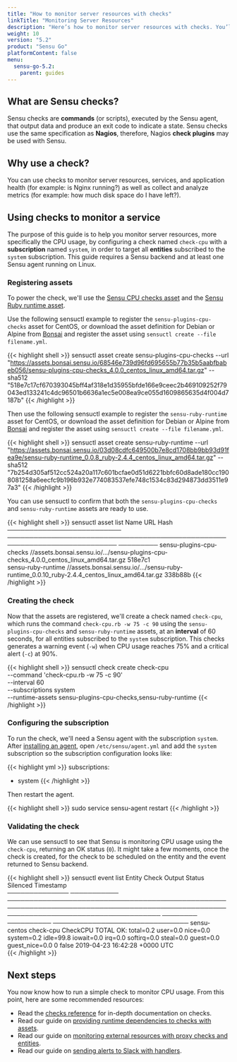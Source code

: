 ```yaml
---
title: "How to monitor server resources with checks"
linkTitle: "Monitoring Server Resources"
description: "Here’s how to monitor server resources with checks. You’ll learn about Sensu checks, why you should use checks, and how to use them to monitor a service. Read the guide to learn more."
weight: 10
version: "5.2"
product: "Sensu Go"
platformContent: false
menu:
  sensu-go-5.2:
    parent: guides
---
```


## What are Sensu checks?

Sensu checks are **commands** (or scripts), executed by the Sensu agent, that
output data and produce an exit code to indicate a state. Sensu checks use the
same specification as **Nagios**, therefore, Nagios **check plugins** may be
used with Sensu.

## Why use a check?

You can use checks to monitor server resources, services, and application
health (for example: is Nginx running?) as well as collect and analyze metrics (for example: how much disk space do I have left?).

## Using checks to monitor a service

The purpose of this guide is to help you monitor server resources, more
specifically the CPU usage, by configuring a check named `check-cpu` with a
**subscription** named `system`, in order to target all **entities** subscribed
to the `system` subscription.
This guide requires a Sensu backend and at least one Sensu agent running on Linux.

### Registering assets

To power the check, we'll use the [Sensu CPU checks asset][1] and the [Sensu Ruby runtime asset][7].

Use the following sensuctl example to register the `sensu-plugins-cpu-checks` asset for CentOS, or download the asset definition for Debian or Alpine from [Bonsai][1] and register the asset using `sensuctl create --file filename.yml`.

{{< highlight shell >}}
sensuctl asset create sensu-plugins-cpu-checks --url "https://assets.bonsai.sensu.io/68546e739d96fd695655b77b35b5aabfbabeb056/sensu-plugins-cpu-checks_4.0.0_centos_linux_amd64.tar.gz" --sha512 "518e7c17cf670393045bff4af318e1d35955bfde166e9ceec2b469109252f79043ed133241c4dc96501b6636a1ec5e008ea9ce055d1609865635d4f004d7187b"
{{< /highlight >}}

Then use the following sensuctl example to register the `sensu-ruby-runtime` asset for CentOS, or download the asset definition for Debian or Alpine from [Bonsai][7] and register the asset using `sensuctl create --file filename.yml`. 

{{< highlight shell >}}
sensuctl asset create sensu-ruby-runtime --url "https://assets.bonsai.sensu.io/03d08cdfc649500b7e8cd1708bb9bb93d91fea9e/sensu-ruby-runtime_0.0.8_ruby-2.4.4_centos_linux_amd64.tar.gz" --sha512 "7b254d305af512cc524a20a117c601bcfae0d51d6221bbfc60d8ade180cc1908081258a6eecfc9b196b932e774083537efe748c1534c83d294873dd3511e97a3"
{{< /highlight >}}

You can use sensuctl to confirm that both the `sensu-plugins-cpu-checks` and `sensu-ruby-runtime` assets are ready to use.

{{< highlight shell >}}
sensuctl asset list
          Name                                                URL                                       Hash    
────────────────────────── ─────────────────────────────────────────────────────────────────────────── ───────── 
 sensu-plugins-cpu-checks   //assets.bonsai.sensu.io/.../sensu-plugins-cpu-checks_4.0.0_centos_linux_amd64.tar.gz          518e7c1  
 sensu-ruby-runtime         //assets.bonsai.sensu.io/.../sensu-ruby-runtime_0.0.10_ruby-2.4.4_centos_linux_amd64.tar.gz     338b88b 
{{< /highlight >}}

### Creating the check

Now that the assets are registered, we'll create a check named
`check-cpu`, which runs the command `check-cpu.rb -w 75 -c 90` using the `sensu-plugins-cpu-checks` and `sensu-ruby-runtime` assets, at an
**interval** of 60 seconds, for all entities subscribed to the `system`
subscription.
This checks generates a warning event (`-w`) when CPU usage reaches 75% and a critical alert (`-c`) at 90%.

{{< highlight shell >}}
sensuctl check create check-cpu \
--command 'check-cpu.rb -w 75 -c 90' \
--interval 60 \
--subscriptions system \
--runtime-assets sensu-plugins-cpu-checks,sensu-ruby-runtime
{{< /highlight >}}

### Configuring the subscription

To run the check, we'll need a Sensu agent with the subscription `system`.
After [installing an agent][install], open `/etc/sensu/agent.yml`
and add the `system` subscription so the subscription configuration looks like:

{{< highlight yml >}}
subscriptions:
  - system
{{< /highlight >}}

Then restart the agent.

{{< highlight shell >}}
sudo service sensu-agent restart
{{< /highlight >}}

### Validating the check

We can use sensuctl to see that Sensu is monitoring CPU usage using the `check-cpu`, returning an OK status (`0`).
It might take a few moments, once the check is created,
for the check to be scheduled on the entity and the event returned to Sensu backend.

{{< highlight shell >}}
sensuctl event list
    Entity        Check                                                                    Output                                                                   Status   Silenced             Timestamp            
────────────── ─────────── ─────────────────────────────────────────────────────────────────────────────────────────────────────────────────────────────────────── ──────── ────────── ─────────────────────────────── 
 sensu-centos   check-cpu   CheckCPU TOTAL OK: total=0.2 user=0.0 nice=0.0 system=0.2 idle=99.8 iowait=0.0 irq=0.0 softirq=0.0 steal=0.0 guest=0.0 guest_nice=0.0        0   false      2019-04-23 16:42:28 +0000 UTC  
{{< /highlight >}}

## Next steps

You now know how to run a simple check to monitor CPU usage. From this point,
here are some recommended resources:

* Read the [checks reference][3] for in-depth documentation on checks.
* Read our guide on [providing runtime dependencies to checks with assets][2].
* Read our guide on [monitoring external resources with proxy checks and entities][5].
* Read our guide on [sending alerts to Slack with handlers][6].

[1]: https://bonsai.sensu.io/assets/sensu-plugins/sensu-plugins-cpu-checks
[2]: ../install-check-executables-with-assets
[3]: ../../reference/checks
[4]: ../
[5]: ../monitor-external-resources
[6]: ../send-slack-alerts
[install]: ../../installation/install-sensu/#install-the-sensu-agent
[start]: ../../reference/agent/#restarting-the-service
[7]: https://bonsai.sensu.io/assets/sensu/sensu-ruby-runtime

